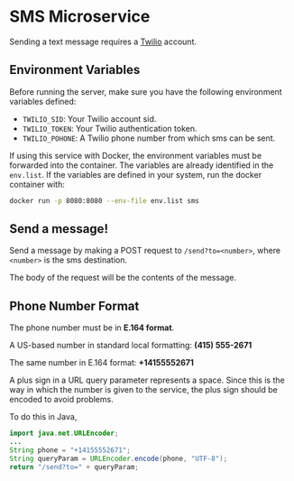 # SMS Microservice

Sending a text message requires a [Twilio](https://www.twilio.com/) account.

## Environment Variables

Before running the server, make sure you have the following environment
variables defined:

* `TWILIO_SID`: Your Twilio account sid.
* `TWILIO_TOKEN`: Your Twilio authentication token.
* `TWILIO_POHONE`: A Twilio phone number from which sms can be sent.

If using this service with Docker, the environment variables must be
forwarded into the container. The variables are already identified in
the `env.list`. If the variables are defined in your system, run the docker
container with:

```bash
docker run -p 8080:8080 --env-file env.list sms
```

## Send a message!

Send a message by making a POST request to `/send?to=<number>`, where
`<number>` is the sms destination.

The body of the request will be the contents of the message.

## Phone Number Format

The phone number must be in **E.164 format**.

A US-based number in standard local formatting: **(415) 555-2671**

The same number in E.164 format: **+14155552671**

A plus sign in a URL query parameter represents a space. Since this is the way
in which the number is given to the service, the plus sign
should be encoded to avoid problems.

To do this in Java,

```java
import java.net.URLEncoder;
...
String phone = "+14155552671";
String queryParam = URLEncoder.encode(phone, "UTF-8");
return "/send?to=" + queryParam;
```
